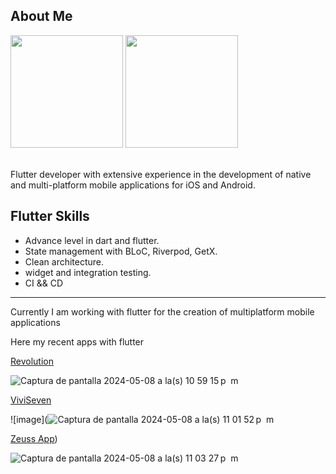 ## About Me



<div>
  <img height="180em" src="https://github-readme-stats-the-meedu-app.vercel.app/api?username=JoseeCarlos&count_private=true&theme=cobalt&show_icons=true"/>
  <img height="180em" src="https://github-readme-stats-the-meedu-app.vercel.app/api/top-langs/?username=JoseeCarlos&layout=compact&langs_count=7&theme=cobalt"/>
</div>

<br/>


Flutter developer with extensive experience in the development of native and multi-platform mobile applications for iOS and Android. 




## Flutter Skills
- Advance level in dart and flutter.
- State management with  BLoC, Riverpod, GetX.
- Clean architecture.
- widget and integration testing.
- CI && CD


---
Currently I am working with flutter for the creation of multiplatform mobile applications

Here my recent apps with flutter

[Revolution](https://play.google.com/store/apps/details?id=com.flutterjunction.revolution)


![Captura de pantalla 2024-05-08 a la(s) 10 59 15 p  m](https://github.com/JoseeCarlos/JoseeCarlos/assets/89362767/cbf804da-5a2c-4f14-a151-8f6e16a6ddb5)




[ViviSeven](https://play.google.com/store/apps/details?id=com.zencillo.viviseven)


![image](![Captura de pantalla 2024-05-08 a la(s) 11 01 52 p  m](https://github.com/JoseeCarlos/JoseeCarlos/assets/89362767/18c61340-969f-444e-8b1d-da244263123c)



[Zeuss App](https://play.google.com/store/apps/details?id=com.flutterjunction.zeuss&hl=es_EC&gl=CO))


![Captura de pantalla 2024-05-08 a la(s) 11 03 27 p  m](https://github.com/JoseeCarlos/JoseeCarlos/assets/89362767/0bb2772b-c38b-4d7b-bf8e-0385a336f407)



